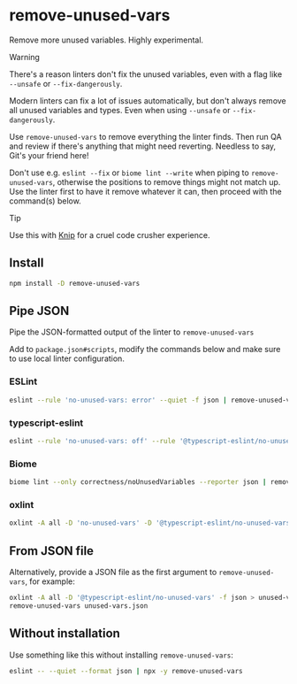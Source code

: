 # remove-unused-vars

Remove more unused variables. Highly experimental.

> [!WARNING]
>
> There's a reason linters don't fix the unused variables, even with a flag like `--unsafe` or `--fix-dangerously`.

Modern linters can fix a lot of issues automatically, but don't always remove all unused variables and types. Even when
using `--unsafe` or `--fix-dangerously`.

Use `remove-unused-vars` to remove everything the linter finds. Then run QA and review if there's anything that might
need reverting. Needless to say, Git's your friend here!

Don't use e.g. `eslint --fix` or `biome lint --write` when piping to `remove-unused-vars`, otherwise the positions to
remove things might not match up. Use the linter first to have it remove whatever it can, then proceed with the
command(s) below.

> [!TIP]
>
> Use this with [Knip](https://knip.dev) for a cruel code crusher experience.

## Install

```sh
npm install -D remove-unused-vars
```

## Pipe JSON

Pipe the JSON-formatted output of the linter to `remove-unused-vars`

Add to `package.json#scripts`, modify the commands below and make sure to use local linter configuration.

### ESLint

```sh
eslint --rule 'no-unused-vars: error' --quiet -f json | remove-unused-vars
```

### typescript-eslint

```sh
eslint --rule 'no-unused-vars: off' --rule '@typescript-eslint/no-unused-vars: error' --quiet -f json | remove-unused-vars
```

### Biome

```sh
biome lint --only correctness/noUnusedVariables --reporter json | remove-unused-vars
```

### oxlint

```sh
oxlint -A all -D 'no-unused-vars' -D '@typescript-eslint/no-unused-vars' -f json | remove-unused-vars
```

## From JSON file

Alternatively, provide a JSON file as the first argument to `remove-unused-vars`, for example:

```sh
oxlint -A all -D '@typescript-eslint/no-unused-vars' -f json > unused-vars.json
remove-unused-vars unused-vars.json
```

## Without installation

Use something like this without installing `remove-unused-vars`:

```sh
eslint -- --quiet --format json | npx -y remove-unused-vars
```
